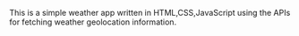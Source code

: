 This is a simple weather app written in HTML,CSS,JavaScript using the APIs for fetching weather geolocation 
information.

